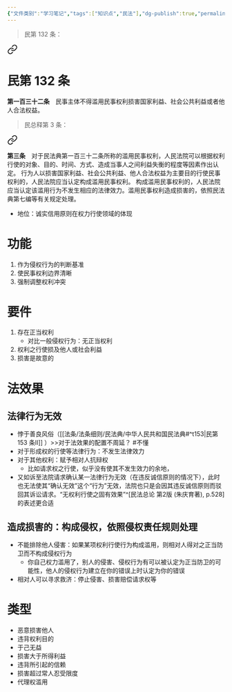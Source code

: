 ```yaml
---
{"文件类别":"学习笔记","tags":["知识点","民法"],"dg-publish":true,"permalink":"/学习笔记studyup/民法总论/权利滥用/","dgPassFrontmatter":true,"created":"2024-07-03T23:00:07.507+08:00","updated":"2024-12-01T19:48:52.976+08:00"}
---
```


>民第 132 条：
<div class="transclusion internal-embed is-loaded"><a class="markdown-embed-link" href="/////#t132" aria-label="Open link"><svg xmlns="http://www.w3.org/2000/svg" width="24" height="24" viewBox="0 0 24 24" fill="none" stroke="currentColor" stroke-width="2" stroke-linecap="round" stroke-linejoin="round" class="svg-icon lucide-link"><path d="M10 13a5 5 0 0 0 7.54.54l3-3a5 5 0 0 0-7.07-7.07l-1.72 1.71"></path><path d="M14 11a5 5 0 0 0-7.54-.54l-3 3a5 5 0 0 0 7.07 7.07l1.71-1.71"></path></svg></a><div class="markdown-embed">

<div class="markdown-embed-title">

# 民第 132 条

</div>


**第一百三十二条**　民事主体不得滥用民事权利损害国家利益、社会公共利益或者他人合法权益。 

</div></div>


>民总释第 3 条：
<div class="transclusion internal-embed is-loaded"><a class="markdown-embed-link" href="////#t3" aria-label="Open link"><svg xmlns="http://www.w3.org/2000/svg" width="24" height="24" viewBox="0 0 24 24" fill="none" stroke="currentColor" stroke-width="2" stroke-linecap="round" stroke-linejoin="round" class="svg-icon lucide-link"><path d="M10 13a5 5 0 0 0 7.54.54l3-3a5 5 0 0 0-7.07-7.07l-1.72 1.71"></path><path d="M14 11a5 5 0 0 0-7.54-.54l-3 3a5 5 0 0 0 7.07 7.07l1.71-1.71"></path></svg></a><div class="markdown-embed">



**第三条**　对于民法典第一百三十二条所称的滥用民事权利，人民法院可以根据权利行使的对象、目的、时间、方式、造成当事人之间利益失衡的程度等因素作出认定。
行为人以损害国家利益、社会公共利益、他人合法权益为主要目的行使民事权利的，人民法院应当认定构成滥用民事权利。
构成滥用民事权利的，人民法院应当认定该滥用行为不发生相应的法律效力。滥用民事权利造成损害的，依照民法典第七编等有关规定处理。 

</div></div>


- 地位：诚实信用原则在权力行使领域的体现
# 功能
1. 作为侵权行为的判断基准
2. 使民事权利边界清晰
3. 强制调整权利冲突
# 要件
1. 存在正当权利
	- 对比一般侵权行为：无正当权利 
2. 权利之行使损及他人或社会利益 
3. 损害是故意的
# 法效果
## 法律行为无效
- 悖于善良风俗（[[法条/法条细则/民法典/中华人民共和国民法典#^t153\|民第 153 条Ⅱ]] ）>>对于法效果的配置不周延？ #不懂 
- 对于形成权的行使等法律行为：不发生法律效力
- 对于其他权利：赋予相对人抗辩权
	- 比如请求权之行使，似乎没有使其不发生效力的余地，
- 又如诉至法院请求确认某一法律行为无效（在违反诚信原则的情况下），此时也无法使其“确认无效”这个“行为”无效，法院也只是会因其违反诚信原则而驳回其诉讼请求。“无权利行使之固有效果”^[民法总论 第2版 (朱庆育著), p.528]的表述更合适
## 造成损害的：构成侵权，依照侵权责任规则处理
- 不能排除他人侵害：如果某项权利行使行为构成滥用，则相对人得对之正当防卫而不构成侵权行为
	- 你自己权力滥用了，别人的侵害、侵权行为有可以被认定为正当防卫的可能性，他人的侵权行为建立在你的错误上时认定为你的错误
- 相对人可以寻求救济：停止侵害、损害赔偿请求权等
# 类型
- 恶意损害他人
- 违背权利目的
- 于己无益
- 损害大于所得利益
- 违背所引起的信赖
- 损害超过常人忍受限度
- 代理权滥用